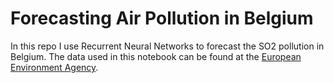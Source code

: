 # Forecasting Air Pollution in Belgium
In this repo I use Recurrent Neural Networks to forecast the SO2 pollution in Belgium. The data used in this notebook can be found at the [European Environment Agency](https://www.eea.europa.eu/data-and-maps/data/aqereporting-2/be).
